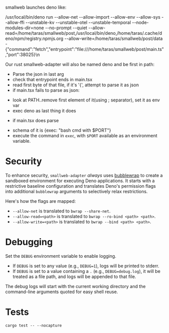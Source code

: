 smallweb launches deno like:

/usr/local/bin/deno run --allow-net --allow-import --allow-env --allow-sys --allow-ffi --unstable-kv --unstable-otel --unstable-temporal --node-modules-dir=none --no-prompt --quiet --allow-read=/home/taras/smallweb/post,/usr/local/bin/deno,/home/taras/.cache/deno/npm/registry.npmjs.org --allow-write=/home/taras/smallweb/post/data - {"command":"fetch","entrypoint":"file:///home/taras/smallweb/post/main.ts","port":38025}\n

Our rust smallweb-adapter will also be named deno and be first in path:
- Parse the json in last arg
- check that entrypoint ends in main.tsx
- read first byte of that file, if it's '{', attempt to parse it as json
- if main.tsx fails to parse as json:
 * look at PATH..remove first element of it(using ; separator), set it as env var
 * exec deno  as last thing it does
- if main.tsx does parse
 * schema of it is {exec: "bash cmd with $PORT"}
 * execute the command in `exec`, with `$PORT` available as an environment variable.


# Security

To enhance security, `smallweb-adapter` *always* uses [bubblewrap](https://github.com/containers/bubblewrap) to create a sandboxed environment for executing Deno applications. It starts with a restrictive baseline configuration and translates Deno's permission flags into additional `bubblewrap` arguments to selectively relax restrictions.

Here's how the flags are mapped:

- `--allow-net` is translated to `bwrap --share-net`.
- `--allow-read=<path>` is translated to `bwrap --ro-bind <path> <path>`.
- `--allow-write=<path>` is translated to `bwrap --bind <path> <path>`.


# Debugging

Set the `DEBUG` environment variable to enable logging.

- If `DEBUG` is set to any value (e.g., `DEBUG=1`), logs will be printed to stderr.
- If `DEBUG` is set to a value containing a `.` (e.g., `DEBUG=debug.log`), it will be treated as a file path, and logs will be appended to that file.

The debug logs will start with the current working directory and the command-line arguments quoted for easy shell reuse.


# Tests

```
cargo test -- --nocapture
```

